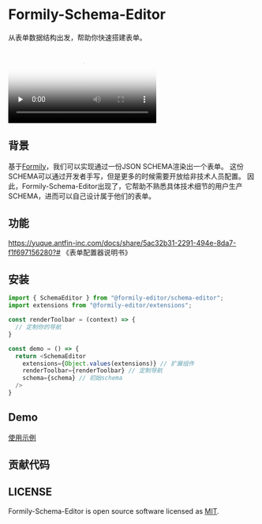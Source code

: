 # Formily-Schema-Editor
从表单数据结构出发，帮助你快速搭建表单。

<video 
  preload="none" 
  data-src="https://cloud.video.taobao.com/play/u/1326/p/1/d/hd/e/6/t/1/261319855255.mp4?auth_key=YXBwX2tleT04MDAwMDAwMTMmYXV0aF9pbmZvPXsidGltZXN0YW1wRW5jcnlwdGVkIjoiZDhmZGJjZjg5OTVkN2QwM2NkOGZhYjg0OTA5N2IwOWQifSZkdXJhdGlvbj0mdGltZXN0YW1wPTE1OTc3NTEyNTQ=" 
  webkit-playsinline="webkit-playsinline" 
  playsinline="playsinline" 
  class="lozad" 
  poster="https://img.alicdn.com/imgextra/i3/6000000000131/O1CN01ftmQFT1Cq2TyMdnQX_!!6000000000131-0-tbvideo.jpg" 
  src="https://cloud.video.taobao.com/play/u/1326/p/1/d/hd/e/6/t/1/261319855255.mp4?auth_key=YXBwX2tleT04MDAwMDAwMTMmYXV0aF9pbmZvPXsidGltZXN0YW1wRW5jcnlwdGVkIjoiZDhmZGJjZjg5OTVkN2QwM2NkOGZhYjg0OTA5N2IwOWQifSZkdXJhdGlvbj0mdGltZXN0YW1wPTE1OTc3NTEyNTQ=" 
  data-loaded="true" 
  controls="" 
  controlslist="nodownload">
</video>

## 背景
基于[Formily]()，我们可以实现通过一份JSON SCHEMA渲染出一个表单。
这份SCHEMA可以通过开发者手写，但是更多的时候需要开放给非技术人员配置。
因此，Formily-Schema-Editor出现了，它帮助不熟悉具体技术细节的用户生产SCHEMA，进而可以自己设计属于他们的表单。


## 功能
https://yuque.antfin-inc.com/docs/share/5ac32b31-2291-494e-8da7-f1f697156280?# 《表单配置器说明书》

## 安装

```javascript
import { SchemaEditor } from "@formily-editor/schema-editor";
import extensions from "@formily-editor/extensions";

const renderToolbar = (context) => {
  // 定制你的导航
}

const demo = () => {
  return <SchemaEditor 
    extensions={Object.values(extensions)} // 扩展组件
    renderToolbar={renderToolbar} // 定制导航
    schema={schema} // 初始schema
  />
}

```

## Demo
[使用示例](https://codesandbox.io/s/formlily-schema-editor-vb0ch)

## 贡献代码


## LICENSE

Formily-Schema-Editor is open source software licensed as
[MIT](https://github.com/alibaba/formily/blob/master/LICENSE.md).
